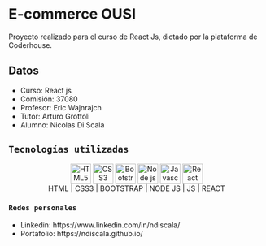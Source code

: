 # E-commerce OUSI

Proyecto realizado para el curso de React Js, dictado por la plataforma de Coderhouse.

## Datos

<ul>
    <li>Curso: React js</li>
    <li>Comisión: 37080</li>
    <li>Profesor: Eric Wajnrajch </li>
    <li>Tutor: Arturo Grottoli </li>
    <li>Alumno: Nicolas Di Scala</li>
</ul>

## `Tecnologías utilizadas`
<div align="center">
<img align="center" height="40" width="40" src="https://cdn.jsdelivr.net/gh/devicons/devicon/icons/html5/html5-original.svg" title="HTML5" alt="HTML5"/>

<img align="center" height="40" width="40" src="https://cdn.jsdelivr.net/gh/devicons/devicon/icons/css3/css3-original.svg" title="CSS3" alt="CSS3"/>

<img align="center" height="40" width="40" src="https://cdn.jsdelivr.net/gh/devicons/devicon/icons/bootstrap/bootstrap-original.svg" title="Bootstrap" alt="Bootstrap"/>

<img align="center" height="40" width="40" src="https://cdn.jsdelivr.net/gh/devicons/devicon/icons/nodejs/nodejs-original-wordmark.svg" title="Node js" alt="Node js"/>

<img align="center" height="40" width="40" src="https://cdn.jsdelivr.net/gh/devicons/devicon/icons/javascript/javascript-original.svg" title="Javascript" alt="Javascript"/>

<img align="center" height="40" width="40" src="https://cdn.jsdelivr.net/gh/devicons/devicon/icons/react/react-original.svg" title="React" alt="React"/>
</div>

<div align="center">
HTML | CSS3 | BOOTSTRAP | NODE JS | JS | REACT
</div>

### `Redes personales`

<ul>
    <li>Linkedin: https://www.linkedin.com/in/ndiscala/ </li>
    <li>Portafolio: https://ndiscala.github.io/ </li>
</ul>

